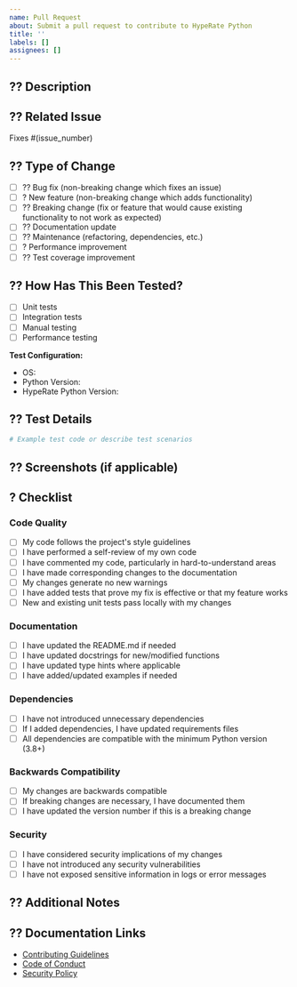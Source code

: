 ```yaml
---
name: Pull Request
about: Submit a pull request to contribute to HypeRate Python
title: ''
labels: []
assignees: []
---
```


## ?? Description
<!-- Provide a brief description of what this PR does -->

## ?? Related Issue
<!-- Link to the issue this PR addresses -->
Fixes #(issue_number)

## ?? Type of Change
<!-- Mark the relevant option with an "x" -->
- [ ] ?? Bug fix (non-breaking change which fixes an issue)
- [ ] ? New feature (non-breaking change which adds functionality)
- [ ] ?? Breaking change (fix or feature that would cause existing functionality to not work as expected)
- [ ] ?? Documentation update
- [ ] ?? Maintenance (refactoring, dependencies, etc.)
- [ ] ? Performance improvement
- [ ] ?? Test coverage improvement

## ?? How Has This Been Tested?
<!-- Describe the tests that you ran to verify your changes -->
- [ ] Unit tests
- [ ] Integration tests
- [ ] Manual testing
- [ ] Performance testing

**Test Configuration:**
- OS: 
- Python Version: 
- HypeRate Python Version: 

## ?? Test Details
<!-- Provide details about your testing -->
```python
# Example test code or describe test scenarios
```

## ?? Screenshots (if applicable)
<!-- Add screenshots to help explain your changes -->

## ? Checklist
<!-- Mark completed items with an "x" -->

### Code Quality
- [ ] My code follows the project's style guidelines
- [ ] I have performed a self-review of my own code
- [ ] I have commented my code, particularly in hard-to-understand areas
- [ ] I have made corresponding changes to the documentation
- [ ] My changes generate no new warnings
- [ ] I have added tests that prove my fix is effective or that my feature works
- [ ] New and existing unit tests pass locally with my changes

### Documentation
- [ ] I have updated the README.md if needed
- [ ] I have updated docstrings for new/modified functions
- [ ] I have updated type hints where applicable
- [ ] I have added/updated examples if needed

### Dependencies
- [ ] I have not introduced unnecessary dependencies
- [ ] If I added dependencies, I have updated requirements files
- [ ] All dependencies are compatible with the minimum Python version (3.8+)

### Backwards Compatibility
- [ ] My changes are backwards compatible
- [ ] If breaking changes are necessary, I have documented them
- [ ] I have updated the version number if this is a breaking change

### Security
- [ ] I have considered security implications of my changes
- [ ] I have not introduced any security vulnerabilities
- [ ] I have not exposed sensitive information in logs or error messages

## ?? Additional Notes
<!-- Add any additional notes, concerns, or context for reviewers -->

## ?? Documentation Links
<!-- Link to any relevant documentation -->
- [Contributing Guidelines](CONTRIBUTING.md)
- [Code of Conduct](CODE_OF_CONDUCT.md)
- [Security Policy](SECURITY.md)